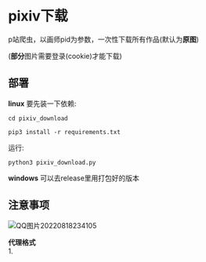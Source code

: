 # pixiv下载

p站爬虫，以画师pid为参数，一次性下载所有作品(默认为**原图**)  

(**部分**图片需要登录(cookie)才能下载)

部署
--

**linux** 要先装一下依赖:

`cd pixiv_download`

`pip3 install -r requirements.txt`

运行:

`python3 pixiv_download.py`  

**windows** 可以去release里用打包好的版本

注意事项
--

![QQ图片20220818234105](https://user-images.githubusercontent.com/57820488/185437033-b494a4a7-3f82-4941-a213-419a0ded2b85.png)

**代理格式**  
1.
